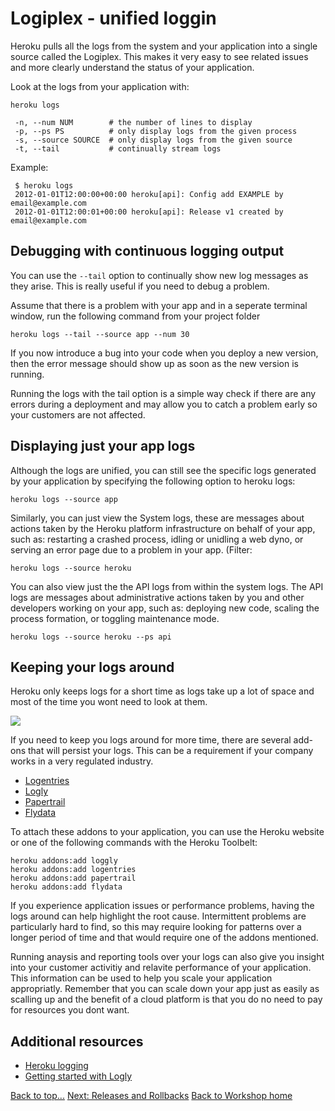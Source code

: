 <link href="index.css" rel="stylesheet" type="text/css">

# Logiplex - unified loggin

  Heroku pulls all the logs from the system and your application into a single source called the Logiplex.  This makes it very easy to see related issues and more clearly understand the status of your application.

  Look at the logs from your application with:
  
    heroku logs 

     -n, --num NUM        # the number of lines to display
     -p, --ps PS          # only display logs from the given process
     -s, --source SOURCE  # only display logs from the given source
     -t, --tail           # continually stream logs

Example:

     $ heroku logs
     2012-01-01T12:00:00+00:00 heroku[api]: Config add EXAMPLE by email@example.com
     2012-01-01T12:00:01+00:00 heroku[api]: Release v1 created by email@example.com


## Debugging with continuous logging output

  You can use the `--tail` option to continually show new log messages as they arise.  This is really useful if you need to debug a problem.
  
  Assume that there is a problem with your app and in a seperate terminal window, run the following command from your project folder
  
    heroku logs --tail --source app --num 30

  If you now introduce a bug into your code when you deploy a new version, then the error message should show up as soon as the new version is running.
  
  Running the logs with the tail option is a simple way check if there are any errors during a deployment and may allow you to catch a problem early so your customers are not affected.

## Displaying just your app logs

  Although the logs are unified, you can still see the specific logs generated by your application by specifying the following option to heroku logs:

    heroku logs --source app

  Similarly, you can just view the System logs, these are messages about actions taken by the Heroku platform infrastructure on behalf of your app, such as: restarting a crashed process, idling or unidling a web dyno, or serving an error page due to a problem in your app. (Filter: 
  
    heroku logs --source heroku

  You can also view just the the API logs from within the system logs.  The API logs are messages about administrative actions taken by you and other developers working on your app, such as: deploying new code, scaling the process formation, or toggling maintenance mode. 
  
    heroku logs --source heroku --ps api

## Keeping your logs around

  Heroku only keeps logs for a short time as logs take up a lot of space and most of the time you wont need to look at them.

<img class="img-code" src="images/11x01-heroku-addons-logging.png"></a>  
 
  If you need to keep you logs around for more time, there are several add-ons that will persist your logs.  This can be a requirement if your company works in a very regulated industry.

  * [Logentries](https://addons.heroku.com/logentries)
  * [Logly](https://addons.heroku.com/loggly)
  * [Papertrail](https://addons.heroku.com/papertrail)
  * [Flydata](https://addons.heroku.com/flydata)

To attach these addons to your application, you can use the Heroku website or one of the following commands with the Heroku Toolbelt:

    heroku addons:add loggly
    heroku addons:add logentries
    heroku addons:add papertrail
    heroku addons:add flydata

If you experience application issues or performance problems, having the logs around can help highlight the root cause.  Intermittent problems are particularly hard to find, so this may require looking for patterns over a longer period of time and that would require one of the addons mentioned.
  
Running anaysis and reporting tools over your logs can also give you insight into your customer activitiy and relavite performance of your application.  This information can be used to help you scale your application appropriatly.  Remember that you can scale down your app just as easily as scalling up and the benefit of a cloud platform is that you do no need to pay for resources you dont want.
    

## Additional resources

* [Heroku logging](https://devcenter.heroku.com/articles/logging)
* [Getting started with Logly](https://devcenter.heroku.com/articles/loggly)
 

[Back to top...](#top)
[Next: Releases and Rollbacks](07-releases-and-rollbacks.html) 
[Back to Workshop home](index.html)


